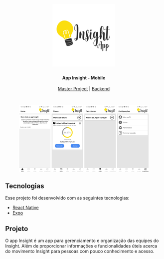 <h1 align="center">
    <img alt="Insight" title="logo" src="https://github.com/arcanjolevi/mobile_app_insight/blob/master/assets/logoPrincipal.png" width="200px" />
</h1>

<h4 align="center">
  App Insight - Mobile
</h4>

<p align="center">
<a href="https://github.com/arcanjolevi/appInsight">Master Project</a> | 
<a href="https://github.com/arcanjolevi/backend_app_insight">Backend</a>
</p>
 
<br>

<p align="center">
  <img alt="Insight" src="https://github.com/arcanjolevi/appInsight/blob/master/screenshots/WhatsApp%20Image%202020-05-28%20at%2014.47.37(1).jpeg" width="20%">
  <img alt="Insight" src="https://github.com/arcanjolevi/appInsight/blob/master/screenshots/WhatsApp%20Image%202020-05-28%20at%2014.47.37(2).jpeg" width="20%">
  <img alt="Insight" src="https://github.com/arcanjolevi/appInsight/blob/master/screenshots/WhatsApp%20Image%202020-05-28%20at%2014.47.37(3).jpeg" width="20%">
  <img alt="Insight" src="https://github.com/arcanjolevi/appInsight/blob/master/screenshots/WhatsApp%20Image%202020-05-28%20at%2014.47.37(4).jpeg" width="20%">
</p>

## Tecnologias

Esse projeto foi desenvolvido com as seguintes tecnologias:

- [React Native](https://facebook.github.io/react-native/)
- [Expo](https://expo.io/)

## Projeto

O app Insight é um app para gerenciamento e organização das equipes do Insight. Além de proporcionar informações e funcionalidades úteis acerca do movimento Insight para pessoas com pouco conhecimento e acesso.
